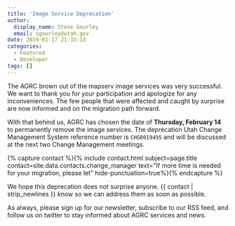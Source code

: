 ```yaml
---
title: 'Image Service Deprecation'
author:
  display_name: Steve Gourley
  email: sgourley@utah.gov
date: 2019-01-17 21:33:13
categories:
  - Featured
  - Developer
tags: []
---
```


The AGRC brown out of the mapserv image services was very successful. We want to thank you for your participation and apologize for any inconveniences. The few people that were affected and caught by surprise are now informed and on the migration path forward.

With that behind us, AGRC has chosen the date of **Thursday, February 14** to permanently remove the image services. The deprecation Utah Change Management System reference number is `CHG0019495` and will be discussed at the next two Change Management meetings.

{% capture contact %}{% include contact.html subject=page.title contact=site.data.contacts.change_manager text="If more time is needed for your migration, please let" hide-punctuation=true%}{% endcapture %}

We hope this deprecation does not surprise anyone. {{ contact | strip_newlines }} know so we can address them as soon as possible.

As always, please sign up for our newsletter, subscribe to our RSS feed, and follow us on twitter to stay informed about AGRC services and news.
